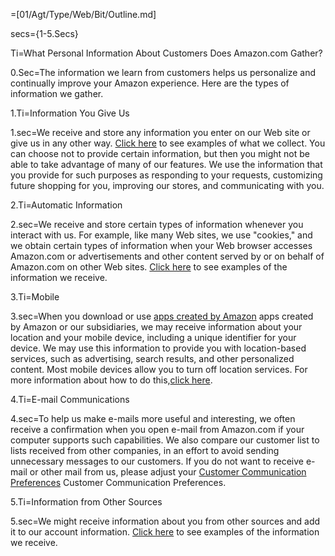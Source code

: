 =[01/Agt/Type/Web/Bit/Outline.md]

secs={1-5.Secs}

	 
Ti=What Personal Information About Customers Does Amazon.com Gather?

0.Sec=The information we learn from customers helps us personalize and continually improve your Amazon experience. Here are the types of information we gather.
 
		
1.Ti=Information You Give Us

1.sec=We receive and store any information you enter on our Web site or give us in any other way. <a href="#GUID-A2C397AB-68FE-4592-B4A2-7550D73EEFD2__SECTION_87C837F9CCD84769B4AE2BEB14AF4F01">Click here</a> to see examples of what we collect. You can choose not to provide certain information, but then you might not be able to take advantage of many of our features. We use the information that you provide for such purposes as responding to your requests, customizing future shopping for you, improving our stores, and communicating with you. </span>
 
2.Ti=Automatic Information

2.sec=We receive and store certain types of information whenever you interact with us. For example, like many Web sites, we use "cookies," and we obtain certain types of information when your Web browser accesses Amazon.com or advertisements and other content served by or on behalf of Amazon.com on other Web sites. <a href="#GUID-A2C397AB-68FE-4592-B4A2-7550D73EEFD2__SECTION_87C837F9CCD84769B4AE2BEB14AF4F01">Click here</a> to see examples of the information we receive. </span>
 
3.Ti=Mobile

3.sec=When you download or use <a class="help-display-cond help-display-cond-hidden help-display-cond-rule-platform-DesktopBrowser" href="https://www.amazon.com/gp/feature.html?&docId=1000511451" target="_blank">apps created by Amazon</a> <span class="help-display-cond help-display-cond-hidden help-display-cond-rule-platform-MobileBrowser help-display-cond-rule-platform-MobileApp">apps created by Amazon</span> or our subsidiaries, we may receive information about your location and your mobile device, including a unique identifier for your device. We may use this information to provide you with location-based services, such as advertising, search results, and other personalized content. Most mobile devices allow you to turn off location services. For more information about how to do this,<a href="#GUID-A2C397AB-68FE-4592-B4A2-7550D73EEFD2__SECTION_87C837F9CCD84769B4AE2BEB14AF4F01">click here</a>. </span>
 
4.Ti=E-mail Communications

4.sec=To help us make e-mails more useful and interesting, we often receive a confirmation when you open e-mail from Amazon.com if your computer supports such capabilities. We also compare our customer list to lists received from other companies, in an effort to avoid sending unnecessary messages to our customers. If you do not want to receive e-mail or other mail from us, please adjust your <a class="help-display-cond help-display-cond-hidden help-display-cond-rule-platform-DesktopBrowser" href="https://www.amazon.com/gp/gss/ccp/ref=hp_468496_ccp" target="_blank">Customer Communication Preferences</a> <span class="help-display-cond help-display-cond-hidden help-display-cond-rule-platform-MobileBrowser help-display-cond-rule-platform-MobileApp">Customer Communication Preferences</span>. </span>

5.Ti=Information from Other Sources

5.sec=We might receive information about you from other sources and add it to our account information. <a href="#GUID-A2C397AB-68FE-4592-B4A2-7550D73EEFD2__SECTION_87C837F9CCD84769B4AE2BEB14AF4F01">Click here</a> to see examples of the information we receive. </span>
 
